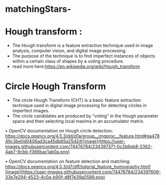 # matchingStars-



# Hough transform :
- The Hough transform is a feature extraction technique used in image analysis, computer vision, and digital image processing.
- The purpose of the technique is to find imperfect instances of objects within a certain class of shapes by a voting procedure. 
- read more here:https://en.wikipedia.org/wiki/Hough_transform

# Circle Hough Transform 
- The circle Hough Transform (CHT) is a basic feature extraction technique used in digital image processing for detecting circles in imperfect images.
-  The circle candidates are produced by “voting” in the Hough parameter space and then selecting local maxima in an accumulator matrix.


•	OpenCV documentation on Hough circle detection: https://docs.opencv.org/4.5.3/dd/d1a/group__imgproc__feature.html#ga47849c3be0d0406ad3ca45db65a25d2d![image](https://user-images.githubusercontent.com/74476764/234397371-0c2b6eb8-2362-4ab7-9cbb-f366bac1ab0a.png)

•	OpenCV documentation on feature detection and matching: https://docs.opencv.org/4.5.3/d7/dff/tutorial_feature_homography.html![image](https://user-images.githubusercontent.com/74476764/234397609-33e7e294-4523-4c0a-b90f-d8f7e39a0589.png)

